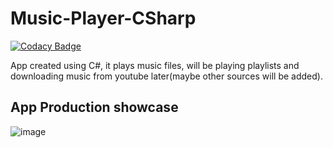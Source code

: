 # Music-Player-CSharp

[![Codacy Badge](https://api.codacy.com/project/badge/Grade/76640bd1c0ef4688b11851e83d1311f9)](https://app.codacy.com/gh/HyperJAK/Music-Player-CSharp?utm_source=github.com&utm_medium=referral&utm_content=HyperJAK/Music-Player-CSharp&utm_campaign=Badge_Grade)

  App created using C#, it plays music files, will be playing playlists and downloading music from youtube later(maybe other sources will be added).
  
## App Production showcase
  ![image](https://github.com/HyperJAK/Music-Player-CSharp/assets/63348015/e75a498f-a2ea-426a-8d80-61901512c915)

